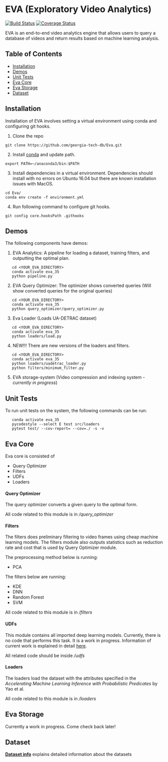 # EVA (Exploratory Video Analytics)

[![Build Status](https://travis-ci.org/georgia-tech-db/eva.svg?branch=master)](https://travis-ci.com/georgia-tech-db/eva)
[![Coverage Status](https://coveralls.io/repos/github/georgia-tech-db/eva/badge.svg?branch=master)](https://coveralls.io/github/georgia-tech-db/eva?branch=master)

EVA is an end-to-end video analytics engine that allows users to query a database of videos and return results based on machine learning analysis. 

## Table of Contents
* [Installation](#installation)
* [Demos](#demos)
* [Unit Tests](#unit-tests)
* [Eva Core](#eva-core)
* [Eva Storage](#eva-storage)
* [Dataset](#dataset) 


## Installation
Installation of EVA involves setting a virtual environment using conda and configuring git hooks.

1. Clone the repo
```shell
git clone https://github.com/georgia-tech-db/Eva.git
```

2. Install [conda](https://docs.conda.io/projects/conda/en/latest/user-guide/install/) and update path.
```shell
export PATH=~/anaconda3/bin:$PATH
```

3. Install dependencies in a virtual environment. Dependencies should install with no errors on Ubuntu 16.04 but there are known installation issues with MacOS.
```shell
cd Eva/
conda env create -f environment.yml
```

4. Run following command to configure git hooks.
```shell
git config core.hooksPath .githooks
```
    
## Demos
The following components have demos:

1. EVA Analytics: A pipeline for loading a dataset, training filters, and outputting the optimal plan.
```commandline
   cd <YOUR_EVA_DIRECTORY>
   conda activate eva_35
   python pipeline.py
```
2. EVA Query Optimizer: The optimizer shows converted queries
 (Will show converted queries for the original queries)
```commandline
   cd <YOUR_EVA_DIRECTORY>
   conda activate eva_35
   python query_optimizer/query_optimizer.py
```
3. Eva Loader (Loads UA-DETRAC dataset)
```commandline
   cd <YOUR_EVA_DIRECTORY>
   conda activate eva_35
   python loaders/load.py
```

4. NEW!!! There are new versions of the loaders and filters.
```commandline
   cd <YOUR_EVA_DIRECTORY>
   conda activate eva_35
   python loaders/uadetrac_loader.py
   python filters/minimum_filter.py
```

5. EVA storage-system (Video compression and indexing system - *currently in progress*)

## Unit Tests
To run unit tests on the system, the following commands can be run:

```shell
   conda activate eva_35
   pycodestyle --select E test src/loaders
   pytest test/ --cov-report= --cov=./ -s -v
``` 

## Eva Core
Eva core is consisted of
* Query Optimizer
* Filters
* UDFs
* Loaders

#### Query Optimizer
The query optimizer converts a given query to the optimal form. 

All code related to this module is in */query_optimizer*

#### Filters
The filters does preliminary filtering to video frames using cheap machine learning models.
The filters module also outputs statistics such as reduction rate and cost that is used by Query Optimizer module.

The preprocessing method below is running:
* PCA

The filters below are running:
* KDE
* DNN
* Random Forest
* SVM

All code related to this module is in */filters*

#### UDFs
This module contains all imported deep learning models. Currently, there is no code that performs this task. It is a work in progress.
Information of current work is explained in detail [here](src/udfs/README.md).

All related code should be inside */udfs*

#### Loaders
The loaders load the dataset with the attributes specified in the *Accelerating Machine Learning Inference with Probabilistic Predicates* by Yao et al.

All code related to this module is in */loaders*

## Eva Storage
Currently a work in progress. Come check back later!


## Dataset
__[Dataset info](data/README.md)__ explains detailed information about the  datasets





